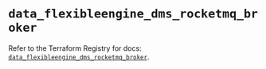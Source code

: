 # `data_flexibleengine_dms_rocketmq_broker`

Refer to the Terraform Registry for docs: [`data_flexibleengine_dms_rocketmq_broker`](https://registry.terraform.io/providers/flexibleenginecloud/flexibleengine/1.46.0/docs/data-sources/dms_rocketmq_broker).

